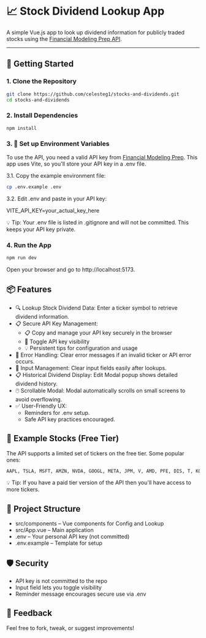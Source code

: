 # 📈 Stock Dividend Lookup App

A simple Vue.js app to look up dividend information for publicly traded stocks using the [Financial Modeling Prep API](https://financialmodelingprep.com/).

---

## 🚀 Getting Started

### 1. Clone the Repository

```bash
git clone https://github.com/celesteg1/stocks-and-dividends.git
cd stocks-and-dividends
```

### 2. Install Dependencies

```bash
npm install
```


### 3. 🔐 Set up Environment Variables

To use the API, you need a valid API key from [Financial Modeling Prep](https://financialmodelingprep.com/).
This app uses Vite, so you'll store your API key in a .env file.

3.1. Copy the example environment file:

```bash
cp .env.example .env
```

3.2. Edit .env and paste in your API key:

VITE_API_KEY=your_actual_key_here


💡 Tip: Your .env file is listed in .gitignore and will not be committed. This keeps your API key private.

### 4. Run the App

```bash
npm run dev
```

Open your browser and go to http://localhost:5173.


## 📦 Features

- 🔍 Lookup Stock Dividend Data: Enter a ticker symbol to retrieve dividend information.
- 📋 Secure API Key Management:
    - 📋 Copy and manage your API key securely in the browser
    - 🙈 Toggle API key visibility
    - 💡 Persistent tips for configuration and usage
- 💬 Error Handling: Clear error messages if an invalid ticker or API error occurs.
- 🧹 Input Management: Clear input fields easily after lookups.
- 📋 Historical Dividend Display: Edit Modal popup shows detailed dividend history.
- 🖱️ Scrollable Modal: Modal automatically scrolls on small screens to avoid overflowing.
- ✅ User-Friendly UX: 
    - Reminders for .env setup.
    - Safe API key practices encouraged.


## 🧪 Example Stocks (Free Tier)

The API supports a limited set of tickers on the free tier. Some popular ones:

```r
AAPL, TSLA, MSFT, AMZN, NVDA, GOOGL, META, JPM, V, AMD, PFE, DIS, T, KO, INTC, COST
```

💡 Tip: If you have a paid tier version of the API then you'll have access to more tickers.


## 📁 Project Structure

- src/components – Vue components for Config and Lookup
- src/App.vue – Main application
- .env – Your personal API key (not committed)
- .env.example – Template for setup


## 🛡️ Security
- API key is not committed to the repo
- Input field lets you toggle visibility
- Reminder message encourages secure use via .env


## 💬 Feedback
Feel free to fork, tweak, or suggest improvements!
